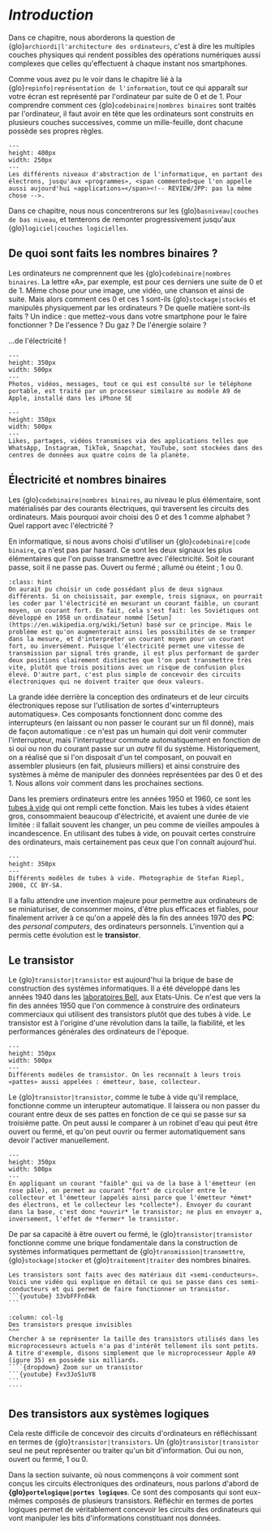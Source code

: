 # *Introduction*

Dans ce chapitre, nous aborderons la question de {glo}`archiordi|l'architecture des ordinateurs`, c'est à dire les multiples couches physiques qui rendent possibles des opérations numériques aussi complexes que celles qu'effectuent à chaque instant nos smartphones. 

Comme vous avez pu le voir dans le chapitre lié à la {glo}`repinfo|représentation de l'information`, tout ce qui apparaît sur votre écran est représenté par l'ordinateur par suite de 0 et de 1. Pour comprendre comment ces <span commented>{glo}`codebinaire|nombres binaires`</span><!-- REVIEW/JPP: pas nombres --> sont traités par l'ordinateur, il faut avoir en tête que les ordinateurs sont <span commented>construits</span><!-- REVIEW/JPP: pour moi, ils ne sont pas construits comme ça. Il n'y a qu'une seule couche, à la base. Mais on y réfléchit selon plusieurs niveaux --> en plusieurs couches successives, comme un mille-feuille, dont chacune possède ses propres règles. 

```{figure} media/abstractionlight.png
---
height: 400px
width: 250px
---
Les différents niveaux d'abstraction de l'informatique, en partant des électrons, jusqu'aux «programmes», <span commented>que l'on appelle aussi aujourd'hui «applications»</span><!-- REVIEW/JPP: pas la même chose -->. 
```
Dans ce chapitre, nous nous concentrerons sur les {glo}`basniveau|couches de bas niveau`, et tenterons de remonter progressivement jusqu'aux {glo}`logiciel|couches logicielles`. 


## De quoi sont faits les nombres binaires ? 

Les ordinateurs ne comprennent que les {glo}`codebinaire|nombres binaires`. La lettre «A», par exemple, est pour ces derniers une suite de 0 et de 1. Même chose pour une image, une vidéo, une chanson et ainsi de suite. Mais alors comment ces 0 et ces 1 sont-ils {glo}`stockage|stockés` et manipulés physiquement par les ordinateurs ? De quelle matière sont-ils faits ? Un indice : que mettez-vous dans votre smartphone pour le faire fonctionner ? De l'essence ? Du gaz ? De l'énergie solaire ? 

...de l'électricité !

```{figure} media/iphonecpu.jpeg
---
height: 350px
width: 500px
---
Photos, vidéos, messages, tout ce qui est consulté sur le téléphone portable, est traité par un processeur similaire au modèle A9 de Apple, installé dans les iPhone SE
```

```{figure} media/datacenter.jpeg
---
height: 350px
width: 500px
---
Likes, partages, vidéos transmises via des applications telles que WhatsApp, Instagram, TikTok, Snapchat, YouTube, sont stockées dans des centres de données aux quatre coins de la planète. 
```

## Électricité et nombres binaires

Les {glo}`codebinaire|nombres binaires`, au niveau le plus élémentaire, sont matérialisés par des <span commented>courants électriques</span><!-- REVIEW/JPP: discussion courant vs tension? -->, qui traversent les circuits des ordinateurs. Mais pourquoi avoir choisi des 0 et des 1 comme alphabet ? Quel rapport avec l'électricité ? 

En informatique, si nous avons choisi d'utiliser un {glo}`codebinaire|code binaire`, ça n'est pas par hasard. Ce sont les deux signaux les plus élémentaires que l'on puisse transmettre avec l'électricité. Soit le courant passe, soit il ne passe pas. Ouvert ou fermé ; allumé ou éteint ; 1 ou 0. 

```{admonition} Le saviez-vous?
:class: hint
On aurait pu choisir un code possédant plus de deux signaux différents. Si on choisissait, par exemple, trois signaux, on pourrait les coder par l'électricité en mesurant un courant faible, un courant moyen, un courant fort. En fait, cela s'est fait: les Soviétiques ont développé en 1958 un ordinateur nommé [Setun](https://en.wikipedia.org/wiki/Setun) basé sur ce principe. Mais le problème est qu'on augmenterait ainsi les possibilités de se tromper dans la mesure, et d'interpréter un courant moyen pour un courant fort, ou inversément. Puisque l'électricité permet une vitesse de transmission par signal très grande, il est plus performant de garder deux positions clairement distinctes que l'on peut transmettre très vite, plutôt que trois positions avec un risque de confusion plus élevé. D'autre part, c'est plus simple de concevoir des circuits électroniques qui ne doivent traiter que deux valeurs.
```

La grande idée derrière la conception des ordinateurs et de leur circuits électroniques repose sur l'utilisation de sortes d'«interrupteurs automatiques». Ces composants fonctionnent donc comme des interrupteurs (en laissant ou non passer le courant sur un fil donné), mais de façon automatique : ce n'est pas un humain qui doit venir commuter l'interrupteur, mais l'interrupteur commute automatiquement en fonction de si oui ou non du courant passe sur un _autre_ fil du système. Historiquement, on a réalisé que si l'on disposait d'un tel composant, on pouvait en assembler plusieurs (en fait, plusieurs milliers) et ainsi construire des systèmes à même de manipuler des données représentées par des 0 et des 1. Nous allons voir comment dans les prochaines sections.

Dans les premiers ordinateurs entre les années 1950 et 1960, ce sont les [tubes à vide](https://fr.wikipedia.org/wiki/Tube_électronique) qui ont rempli cette fonction. Mais les tubes à vides étaient gros, consommaient beaucoup d'électricité, et avaient une durée de vie limitée : il fallait souvent les changer, un peu comme de vieilles ampoules à incandescence. En utilisant des tubes à vide, on pouvait certes construire des ordinateurs, mais certainement pas ceux que l'on connaît aujourd'hui.


```{figure} media/vaccum_tubes.jpeg
---
height: 350px
---
Différents modèles de tubes à vide. Photographie de Stefan Riepl, 2008, CC BY-SA.
```


Il a fallu attendre une invention majeure pour permettre aux ordinateurs de se miniaturiser, de consommer moins, d'être plus efficaces et fiables, pour finalement arriver à ce qu'on a appelé dès la fin des années 1970 des **PC**: des _personal computers_, des ordinateurs personnels. L'invention qui a permis cette évolution est le **transistor**.

## Le transistor

Le {glo}`transistor|transistor` est aujourd'hui la brique de base de construction des systèmes informatiques. Il a été développé dans les années 1940 dans les [laboratoires Bell](https://fr.wikipedia.org/wiki/Laboratoires_Bell), aux Etats-Unis. Ce n'est que vers la fin des années 1950 que l'on commence à construire des ordinateurs commerciaux qui utilisent des transistors plutôt que des tubes à vide. Le transistor est à l'origine d'une révolution dans la taille, la fiabilité, et les performances générales des ordinateurs de l'époque. 

```{figure} media/transistor.jpeg
---
height: 350px
width: 500px
---
Différents modèles de transistor. On les reconnaît à leurs trois «pattes» aussi appelées : émetteur, base, collecteur. 
```

<span commented>Le {glo}`transistor|transistor`, comme le tube à vide qu'il remplace, fonctionne comme un interupteur automatique. Il laissera ou non passer du courant entre deux de ses pattes en fonction de ce qui se passe sur sa troisième patte. On peut aussi le comparer à un robinet d'eau qui peut être ouvert ou fermé, et qu'on peut ouvrir ou fermer automatiquement sans devoir l'activer manuellement. 

```{figure} media/transistorgif.gif
---
height: 350px
width: 500px
---
En appliquant un courant "faible" qui va de la base à l'émetteur (en rose pâle), on permet au courant "fort" de circuler entre le collecteur et l'émetteur (appelés ainsi parce que l'émetteur *émet* des électrons, et le collecteur les *collecte*). Envoyer du courant dans la base, c'est donc *ouvrir* le transistor; ne plus en envoyer a, inversement, l'effet de *fermer* le transistor. 
```

De par sa capacité à être ouvert ou fermé, le {glo}`transistor|transistor` fonctionne comme une brique fondamentale dans la construction de systèmes informatiques permettant de {glo}`transmission|transmettre`, {glo}`stockage|stocker` et {glo}`traitement|traiter` des nombres binaires. 


````{dropdown} Pour aller plus loin
Les transistors sont faits avec des matériaux dit «semi-conducteurs». Voici une vidéo qui explique en détail ce qui se passe dans ces semi-conducteurs et qui permet de faire fonctionner un transistor.
```{youtube} 33vbFFFn04k
```
````


`````{panels}
:column: col-lg
Des transistors presque invisibles
^^^
Chercher à se représenter la taille des transistors utilisés dans les microprocesseurs actuels n'a pas d'intérêt tellement ils sont petits. À titre d'exemple, disons simplement que le microprocesseur Apple A9 (igure 35) en possède six milliards.
````{dropdown} Zoom sur un transistor
```{youtube} Fxv3JoS1uY8
```
````
`````

## Des transistors aux systèmes logiques

Cela reste difficile de concevoir des circuits d'ordinateurs en réfléchissant en termes de {glo}`transistor|transistors`. Un {glo}`transistor|transistor` seul ne peut représenter ou traiter qu'un bit d'information. Oui ou non, ouvert ou fermé, 1 ou 0.

Dans la section suivante, où nous commençons à voir comment sont conçus les circuits électroniques des ordinateurs, nous parlons d'abord de **{glo}`portelogique|portes logiques`**. Ce sont des composants qui sont eux-mêmes composés de plusieurs transistors. Réfléchir en termes de portes logiques permet de véritablement concevoir les circuits des ordinateurs qui vont manipuler les bits d'informations constituant nos données.
